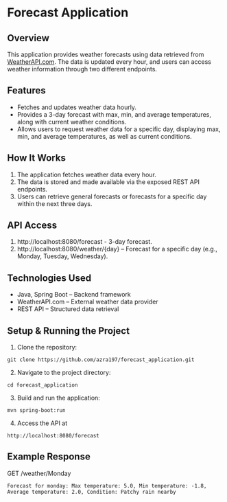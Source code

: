 # Forecast Application  

## Overview  
This application provides weather forecasts using data retrieved from [WeatherAPI.com](https://www.weatherapi.com/). The data is updated every hour, and users can access weather information through two different endpoints.  

## Features  
- Fetches and updates weather data hourly.  
- Provides a 3-day forecast with max, min, and average temperatures, along with current weather conditions.  
- Allows users to request weather data for a specific day, displaying max, min, and average temperatures, as well as current conditions.   

## How It Works  
1. The application fetches weather data every hour.  
2. The data is stored and made available via the exposed REST API endpoints.  
3. Users can retrieve general forecasts or forecasts for a specific day within the next three days.  

## API Access
1. http://localhost:8080/forecast - 3-day forecast.
2. http://localhost:8080/weather/{day} – Forecast for a specific day (e.g., Monday, Tuesday, Wednesday).

## Technologies Used
- Java, Spring Boot – Backend framework
- WeatherAPI.com – External weather data provider
- REST API – Structured data retrieval

## Setup & Running the Project
1. Clone the repository:
```
git clone https://github.com/azra197/forecast_application.git
```
2. Navigate to the project directory:
```
cd forecast_application
```
3. Build and run the application:
```
mvn spring-boot:run
```
4. Access the API at
```
http://localhost:8080/forecast
```

## Example Response
GET /weather/Monday
```
Forecast for monday: Max temperature: 5.0, Min temperature: -1.8, Average temperature: 2.0, Condition: Patchy rain nearby
```
